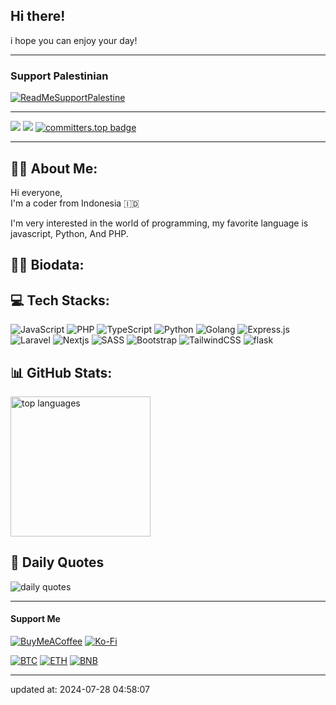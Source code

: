 ## Hi there!

i hope you can enjoy your day!

---

### Support Palestinian

[![ReadMeSupportPalestine](https://raw.githubusercontent.com/Safouene1/support-palestine-banner/master/banner-support.svg)](https://kitabisa.com/campaign/panganuntukrafah)

---

[![](https://img.shields.io/badge/profile-fiandev-blue)](https://github.com/fiandev)
[![](https://komarev.com/ghpvc/?username=fiandev&label=Profile%20views&color=0a93d1&style=flat)](https://github.com/fiandev)
[![committers.top badge](https://user-badge.committers.top/indonesia/fiandev.svg)](https://user-badge.committers.top/indonesia/fiandev)

---

## 🙋‍♂️ About Me:

Hi everyone,
<br/>
I'm a coder from Indonesia 🇮🇩

I'm very interested in the world of programming, my favorite language is javascript, Python, And PHP.

## 👨‍💻 Biodata:



## 💻 Tech Stacks:

![JavaScript](https://img.shields.io/badge/javascript-%23323330.svg?style=flat-square&logo=javascript&logoColor=%23F7DF1E)
![PHP](https://img.shields.io/badge/php-%23323330.svg?style=flat-square&logo=php&logoColor=%4980f6)
![TypeScript](https://img.shields.io/badge/typescript-%23007ACC.svg?style=flat-square&logo=typescript&logoColor=white)
![Python](https://img.shields.io/badge/python-3670A0?style=flat-square&logo=python&logoColor=ffd574)
![Golang](https://img.shields.io/badge/golang-%23323330.svg?style=flat-square&logo=go&logoColor=#07b9fa)
![Express.js](https://img.shields.io/badge/express.js-%23404d59.svg?style=flat-square&logo=express&logoColor=%2361DAFB)
![Laravel](https://img.shields.io/badge/laravel-%23FF2D20.svg?style=flat-square&logo=laravel&logoColor=white)
![Nextjs](https://img.shields.io/badge/nextjs-%2320232a.svg?style=flat-square&logo=vercel&logoColor=ffffff)
![SASS](https://img.shields.io/badge/SASS-hotpink.svg?style=flat-square&logo=SASS&logoColor=white)
![Bootstrap](https://img.shields.io/badge/bootstrap-%23563D7C.svg?style=flat-square&logo=bootstrap&logoColor=white)
![TailwindCSS](https://img.shields.io/badge/tailwindcss-%2338B2AC.svg?style=flat-square&logo=tailwind-css&logoColor=white)
![flask](https://img.shields.io/badge/flask-%23323330.svg?style=flat-square&logo=flask&logoColor=#000000)

## 📊 GitHub Stats:

<div style="display: flex">
  <img style="width: 14rem; height: auto; display: inline-block;" src="https://github-readme-stats.vercel.app/api/top-langs/?username=fiandev&theme=react&hide_border=true&include_all_commits=false&count_private=false&layout=compact&langs_count=10" alt="top languages" />
  <!-- <img style="width: 14rem; height: auto; display: inline-block;" src="https://github-contributor-stats.vercel.app/api?username=fiandev&limit=5&theme=react&combine_all_yearly_contributions=true" alt="top contribution" />
  <img style="width: 14rem; height: auto; display: inline-block;" src="https://github-readme-stats.vercel.app/api?username=fiandev&theme=react&hide_border=true&include_all_commits=false&count_private=false" alt="github stats" />
  <img style="width: 14rem; height: auto; display: inline-block;" src="https://github-readme-streak-stats.herokuapp.com/?user=fiandev&theme=react&hide_border=true" alt="commit stats" /> -->
</div>

## 🥶 Daily Quotes

![daily quotes](https://quotes-github-readme.vercel.app/api?type=vetical&theme=algolia)

---

#### Support Me

[![BuyMeACoffee](https://img.shields.io/badge/Buy%20Me%20a%20Coffee-ffdd00?style=for-the-badge&logo=buy-me-a-coffee&logoColor=black)](https://buymeacoffee.com/fiandev)
[![Ko-Fi](https://img.shields.io/badge/Ko--fi-F16061?style=for-the-badge&logo=ko-fi&logoColor=white)](https://ko-fi.com/fiandev)

[![BTC](https://img.shields.io/badge/BTC-black?style=for-the-badge&logo=bitcoin&logoColor=yellow&logoWidth=16&link=https://btcscan.org/address/14kotYaGx32XceP3Unxg6ZasF8mgTjMwh4&cacheSeconds=5)](https://btcscan.org/address/14kotYaGx32XceP3Unxg6ZasF8mgTjMwh4)
[![ETH](https://img.shields.io/badge/ETH-black?style=for-the-badge&logo=ethereum&logoColor=lightblue&logoWidth=16&link=https://etherscan.io/address/0xb872ec29be6d3cc58b9e28a4328c301464d6c632&cacheSeconds=5)](https://etherscan.io/address/0xb872ec29be6d3cc58b9e28a4328c301464d6c632)
[![BNB](https://img.shields.io/badge/BNB-black?style=for-the-badge&logo=BNB-Chain&logoColor=yellow&logoWidth=16&link=https://bscscan.com/address/0xb872ec29be6d3cc58b9e28a4328c301464d6c632&cacheSeconds=5)](https://bscscan.com/address/0xb872ec29be6d3cc58b9e28a4328c301464d6c632)

---

updated at: 2024-07-28 04:58:07
